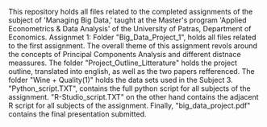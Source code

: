 This repository holds all files related to the completed assignments of the subject of 'Managing Big Data,' taught at the Master's program 'Applied Econometrics & Data Analysis' of the University of Patras, Department of Economics.
Assignmet 1:
Folder "Big_Data_Project_1", holds all files related to the first assignment.
The overall theme of this assignment revols around the concepts of Principal Components Analysis and different distnace meassures.
The folder "Project_Outline_Litterature" holds the project outline, translated into english, as well as the two papers refferenced.
The folder "Wine + Quality(1)" holds the data sets used in the Subject 3.
"Python_script.TXT", contains the full python script for all subjects of the assignment.
"R-Studio_script.TXT" on the other hand contains the adjacent R script for all subjects of the assignment.
Finally, "big_data_project.pdf" contains the final presentation submitted.
